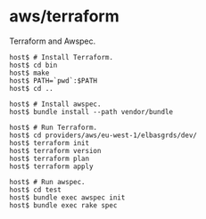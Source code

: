 # aws/terraform

Terraform and Awspec.


    host$ # Install Terraform.
    host$ cd bin
    host$ make
    host$ PATH=`pwd`:$PATH
    host$ cd ..

    host$ # Install awspec.
    host$ bundle install --path vendor/bundle

    host$ # Run Terraform.
    host$ cd providers/aws/eu-west-1/elbasgrds/dev/
    host$ terraform init
    host$ terraform version
    host$ terraform plan
    host$ terraform apply

    host$ # Run awspec.
    host$ cd test
    host$ bundle exec awspec init
    host$ bundle exec rake spec
